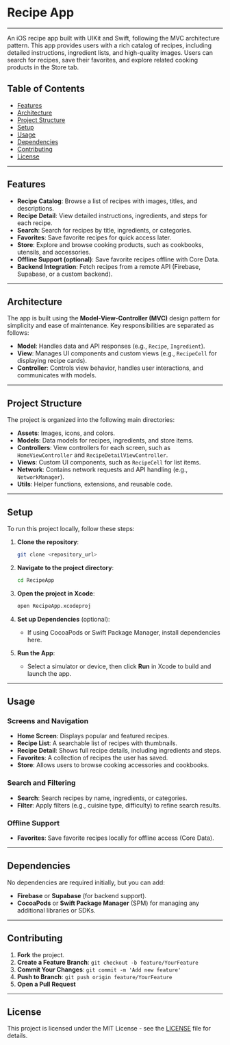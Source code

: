 
# Recipe App
---
An iOS recipe app built with UIKit and Swift, following the MVC architecture pattern. This app provides users with a rich catalog of recipes, including detailed instructions, ingredient lists, and high-quality images. Users can search for recipes, save their favorites, and explore related cooking products in the Store tab.

## Table of Contents
- [Features](#features)
- [Architecture](#architecture)
- [Project Structure](#project-structure)
- [Setup](#setup)
- [Usage](#usage)
- [Dependencies](#dependencies)
- [Contributing](#contributing)
- [License](#license)

---

## Features

- **Recipe Catalog**: Browse a list of recipes with images, titles, and descriptions.
- **Recipe Detail**: View detailed instructions, ingredients, and steps for each recipe.
- **Search**: Search for recipes by title, ingredients, or categories.
- **Favorites**: Save favorite recipes for quick access later.
- **Store**: Explore and browse cooking products, such as cookbooks, utensils, and accessories.
- **Offline Support (optional)**: Save favorite recipes offline with Core Data.
- **Backend Integration**: Fetch recipes from a remote API (Firebase, Supabase, or a custom backend).

---

## Architecture

The app is built using the **Model-View-Controller (MVC)** design pattern for simplicity and ease of maintenance. Key responsibilities are separated as follows:

- **Model**: Handles data and API responses (e.g., `Recipe`, `Ingredient`).
- **View**: Manages UI components and custom views (e.g., `RecipeCell` for displaying recipe cards).
- **Controller**: Controls view behavior, handles user interactions, and communicates with models.

---

## Project Structure

The project is organized into the following main directories:

- **Assets**: Images, icons, and colors.
- **Models**: Data models for recipes, ingredients, and store items.
- **Controllers**: View controllers for each screen, such as `HomeViewController` and `RecipeDetailViewController`.
- **Views**: Custom UI components, such as `RecipeCell` for list items.
- **Network**: Contains network requests and API handling (e.g., `NetworkManager`).
- **Utils**: Helper functions, extensions, and reusable code.

---

## Setup

To run this project locally, follow these steps:

1. **Clone the repository**:
   ```bash
   git clone <repository_url>
   ```
2. **Navigate to the project directory**:
   ```bash
   cd RecipeApp
   ```
3. **Open the project in Xcode**:
   ```bash
   open RecipeApp.xcodeproj
   ```
4. **Set up Dependencies** (optional):
   - If using CocoaPods or Swift Package Manager, install dependencies here.

5. **Run the App**:
   - Select a simulator or device, then click **Run** in Xcode to build and launch the app.

---

## Usage

### Screens and Navigation

- **Home Screen**: Displays popular and featured recipes.
- **Recipe List**: A searchable list of recipes with thumbnails.
- **Recipe Detail**: Shows full recipe details, including ingredients and steps.
- **Favorites**: A collection of recipes the user has saved.
- **Store**: Allows users to browse cooking accessories and cookbooks.

### Search and Filtering

- **Search**: Search recipes by name, ingredients, or categories.
- **Filter**: Apply filters (e.g., cuisine type, difficulty) to refine search results.

### Offline Support

- **Favorites**: Save favorite recipes locally for offline access (Core Data).

---

## Dependencies

No dependencies are required initially, but you can add:

- **Firebase** or **Supabase** (for backend support).
- **CocoaPods** or **Swift Package Manager** (SPM) for managing any additional libraries or SDKs.

---

## Contributing

1. **Fork** the project.
2. **Create a Feature Branch**: `git checkout -b feature/YourFeature`
3. **Commit Your Changes**: `git commit -m 'Add new feature'`
4. **Push to Branch**: `git push origin feature/YourFeature`
5. **Open a Pull Request**

---

## License

This project is licensed under the MIT License - see the [LICENSE](LICENSE) file for details.
